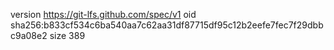 version https://git-lfs.github.com/spec/v1
oid sha256:b833cf534c6ba540aa7c62aa31df87715df95c12b2eefe7fec7f29dbbc9a08e2
size 389
